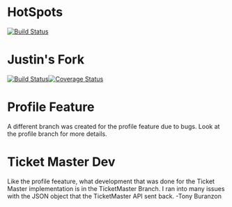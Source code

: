 # HotSpots
[![Build Status](https://travis-ci.org/ChicoState/HotSpots.svg?branch=master)](https://travis-ci.org/ChicoState/HotSpots)


# Justin's Fork
[![Build Status](https://travis-ci.org/jsage1/HotSpots.svg?branch=master)](https://travis-ci.org/jsage1/HotSpots)[![Coverage Status](https://coveralls.io/repos/github/jsage1/HotSpots/badge.svg?branch=master)](https://coveralls.io/github/jsage1/HotSpots?branch=master)

# Profile Feature
A different branch was created for the profile feature due to bugs. Look at the profile branch for more details.

# Ticket Master Dev
Like the profile feeature, what development that was done for the Ticket Master implementation is in the TicketMaster Branch. I ran into many issues with the JSON object that the TicketMaster API sent back.
-Tony Buranzon
